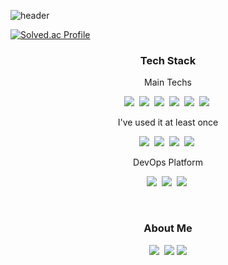 ![header](https://capsule-render.vercel.app/api?type=soft&color=auto&height=300&section=header&text=JangMinJong&fontSize=60&animation=twinkling)

[![Solved.ac Profile](http://mazassumnida.wtf/api/generate_badge?boj=wkdalswhd94)](https://solved.ac/wkdalswhd94)

<h3 align="center">Tech Stack</h3>

<p align="center"> Main Techs </p>

<p align="center">
  <img src="https://img.shields.io/badge/Android Studio-3DDC84?style=flat-square&logo=Android Studio&logoColor=white"/></a>&nbsp
  <img src="https://img.shields.io/badge/Android-3DDC84?style=flat-square&logo=Android&logoColor=white"/></a>&nbsp
  <img src="https://img.shields.io/badge/JetPack-3DDC84?style=flat-square&logo=Android&logoColor=white"/></a>&nbsp
  <img src="https://img.shields.io/badge/Kotlin-7F52FF?style=flat-square&logo=Kotlin&logoColor=white"/></a>&nbsp
  <img src="https://img.shields.io/badge/Java-007396?style=flat-square&logo=Java&logoColor=white"/></a>&nbsp
  <img src="https://img.shields.io/badge/Git-F05032?style=flat-square&logo=Git&logoColor=white"/></a>&nbsp
</p>

<p align="center"> I've used it at least once </p>

<p align="center">
  <img src="https://img.shields.io/badge/Swift-F05138?style=flat-square&logo=Swift&logoColor=white"/></a>&nbsp
  <img src="https://img.shields.io/badge/XCode-147EFB?style=flat-square&logo=XCode&logoColor=white"/></a>&nbsp
  <img src="https://img.shields.io/badge/SpringBoot-6DB33F?style=flat-square&logo=SpringBoot&logoColor=white"/></a>&nbsp
  <img src="https://img.shields.io/badge/IntelliJ-000000?style=flat-square&logo=IntelliJ IDEA&logoColor=white"/></a>&nbsp

</p>

<p align="center"> DevOps Platform</p>

<p align="center">
  <img src="https://img.shields.io/badge/Bitbucket-0052CC?style=flat-square&logo=Bitbucket&logoColor=white"/></a>&nbsp
  <img src="https://img.shields.io/badge/GitLab-FC6D26?style=flat-square&logo=GitLab&logoColor=white"/></a>&nbsp
  <img src="https://img.shields.io/badge/GitHub-181717?style=flat-square&logo=GitHub&logoColor=white"/></a>&nbsp
</p>
<br>

<h3 align="center">About Me</h3>
<p align="center">
  <a href="https://alswhddl10.tistory.com/"><img src="https://img.shields.io/badge/Tistory-000000?style=flat-square&logo=Tistory&logoColor=white&link=https://alswhddl10.tistory.com/"/></a>&nbsp
  <a href="alswhddl10@naver.com"><img src="https://img.shields.io/badge/Gmail-d14836?style=flat-square&logo=Gmail&logoColor=white&link=alswhddl10@naver.com"/></a>
  <a href="https://hits.seeyoufarm.com"><img src="https://hits.seeyoufarm.com/api/count/incr/badge.svg?url=https%3A%2F%2Fgithub.com%2FmjJang94&count_bg=%230069FF&title_bg=%23028BFF&icon=&icon_color=%23E7E7E7&title=hits&edge_flat=false"/></a>
</p>
<br>
